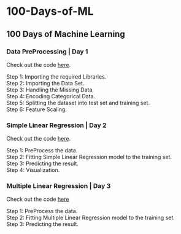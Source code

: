 # 100-Days-of-ML
## 100 Days of Machine Learning

### Data PreProcessing | Day 1
Check out the code [here](https://github.com/divya-rathi/100-Days-of-ML/blob/master/Day%201%20-%20Data%20Preprocessing/data_preprocessing_template.py).

Step 1: Importing the required Libraries.  
Step 2: Importing the Data Set.  
Step 3: Handling the Missing Data.  
Step 4: Encoding Categorical Data.  
Step 5: Splitting the dataset into test set and training set.  
Step 6: Feature Scaling.  

### Simple Linear Regression | Day 2
Check out the code [here](https://github.com/divya-rathi/100-Days-of-ML/blob/master/Day%202%20-%20Simple%20Linear%20Regression/simple_linear_regression.py).
  
Step 1: PreProcess the data.  
Step 2: Fitting Simple Linear Regression model to the training set.  
Step 3: Predicting the result.  
Step 4: Visualization.   

### Multiple Linear Regression | Day 3
Check out the code [here](https://github.com/divya-rathi/100-Days-of-ML/blob/master/Day%203%20-%20Multiple%20Linear%20Regression/multiple_linear_regression.py)

Step 1: PreProcess the data.  
Step 2: Fitting Multiple Linear Regression model to the training set.  
Step 3: Predicting the result.
